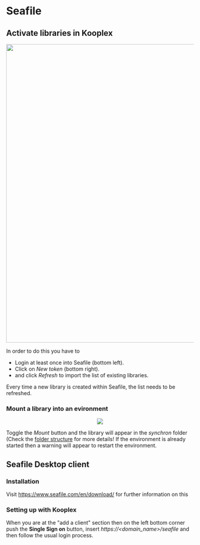 Seafile
=========


## Activate libraries in Kooplex 
<div align=center>
<img src="./img/file-synchronization-setup.png" width=800/>
</div>

In order to do this you have to
* Login at least once into Seafile (bottom left). 
* Click on *New token* (bottom right).
* and click *Refresh* to import the list of existing libraries.

Every time a new library is created within Seafile, the list needs to be refreshed.

### Mount a library into an evironment

<div align=center>
<img src="./img/file-synchronization-setup-env.png"/>
</div>

Toggle the *Mount* button and the library will appear in the *synchron* folder (Check the [folder structure]( FolderStructure/Main.md) for more details!
If the environment is already started then a warning will appear to restart the environment.

## Seafile  Desktop client
### Installation
Visit https://www.seafile.com/en/download/ for further information on this

### Setting up with Kooplex
When you are at the "add a client" section then on the left bottom corner push the **Single Sign on** button, insert *https://<domain_name>/seafile* and then follow the usual login process.
